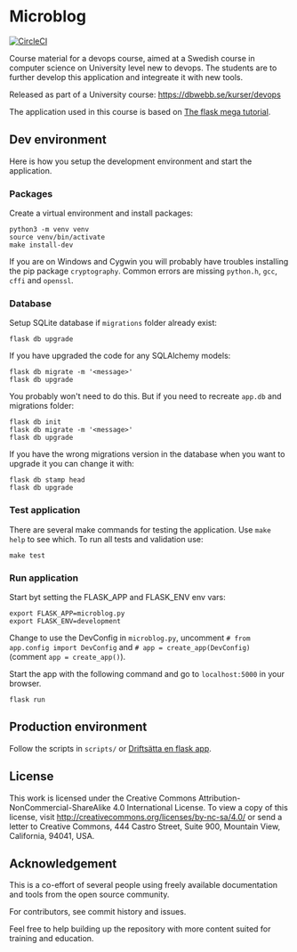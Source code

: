 Microblog
===================
[![CircleCI](https://circleci.com/gh/WissamSawah/microblog.svg?style=svg)](https://app.circleci.com/pipelines/github/WissamSawah/microblog)


Course material for a devops course, aimed at a Swedish course in computer science on University level new to devops. The students are to further develop this application and integreate it with new tools.

Released as part of a University course: https://dbwebb.se/kurser/devops

The application used in this course is based on [The flask mega tutorial](https://blog.miguelgrinberg.com/post/the-flask-mega-tutorial-part-i-hello-world).




Dev environment
------------------

Here is how you setup the development environment and start the application.



### Packages

Create a virtual environment and install packages:
```
python3 -m venv venv
source venv/bin/activate
make install-dev
```

If you are on Windows and Cygwin you will probably have troubles installing the pip package `cryptography`. Common errors are missing `python.h`, `gcc`, `cffi` and `openssl`.


### Database

Setup SQLite database if `migrations` folder already exist:
```
flask db upgrade
```

If you have upgraded the code for any SQLAlchemy models:
```
flask db migrate -m '<message>'
flask db upgrade
```

You probably won't need to do this. But if you need to recreate `app.db` and migrations folder:
```
flask db init
flask db migrate -m '<message>'
flask db upgrade
```

If you have the wrong migrations version in the database when you want to upgrade it you can change it with:
```
flask db stamp head
flask db upgrade
```



### Test application

There are several make commands for testing the application. Use `make help` to see which. To run all tests and validation use:
```
make test
```



### Run application

Start byt setting the FLASK_APP and FLASK_ENV env vars:
```
export FLASK_APP=microblog.py
export FLASK_ENV=development
```
Change to use the DevConfig in `microblog.py`, uncomment `# from app.config import DevConfig` and `# app = create_app(DevConfig)` (comment `app = create_app()`).

Start the app with the following command and go to `localhost:5000` in your browser.
```
flask run
```



Production environment
------------------

Follow the scripts in `scripts/` or [Driftsätta en flask app](https://dbwebb.se/kunskap/driftsatta-en-flask-app).



License
-------------------

This work is licensed under the Creative Commons Attribution-NonCommercial-ShareAlike 4.0 International License. To view a copy of this license, visit http://creativecommons.org/licenses/by-nc-sa/4.0/ or send a letter to Creative Commons, 444 Castro Street, Suite 900, Mountain View, California, 94041, USA.



Acknowledgement
-------------------

This is a co-effort of several people using freely available documentation and tools from the open source community.

For contributors, see commit history and issues.

Feel free to help building up the repository with more content suited for training and education.

